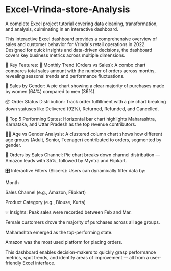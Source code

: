 # Excel-Vrinda-store-Analysis
A complete Excel project tutorial covering data cleaning, transformation, and analysis, culminating in an interactive dashboard. 

This interactive Excel dashboard provides a comprehensive overview of sales and customer behavior for Vrinda's retail operations in 2022. Designed for quick insights and data-driven decisions, the dashboard covers key business metrics across multiple dimensions.

🧩 Key Features:
📅 Monthly Trend (Orders vs Sales):
A combo chart compares total sales amount with the number of orders across months, revealing seasonal trends and performance fluctuations.

👫 Sales by Gender:
A pie chart showing a clear majority of purchases made by women (64%) compared to men (36%).

📦 Order Status Distribution:
Track order fulfillment with a pie chart breaking down statuses like Delivered (92%), Returned, Refunded, and Cancelled.

📍 Top 5 Performing States:
Horizontal bar chart highlights Maharashtra, Karnataka, and Uttar Pradesh as the top revenue contributors.

🧓🧒 Age vs Gender Analysis:
A clustered column chart shows how different age groups (Adult, Senior, Teenager) contributed to orders, segmented by gender.

🛒 Orders by Sales Channel:
Pie chart breaks down channel distribution — Amazon leads with 35%, followed by Myntra and Flipkart.

🎛️ Interactive Filters (Slicers):
Users can dynamically filter data by:

Month

Sales Channel (e.g., Amazon, Flipkart)

Product Category (e.g., Blouse, Kurta)

💡 Insights:
Peak sales were recorded between Feb and Mar.

Female customers drove the majority of purchases across all age groups.

Maharashtra emerged as the top-performing state.

Amazon was the most used platform for placing orders.

This dashboard enables decision-makers to quickly grasp performance metrics, spot trends, and identify areas of improvement — all from a user-friendly Excel interface.
